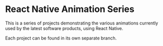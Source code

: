 # React Native Animation Series

This is a series of projects demonstrating the various animations currently used by the latest software products, using React Native.

Each project can be found in its own separate branch.
